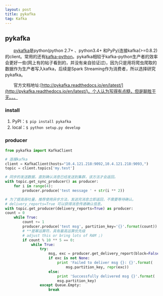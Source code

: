 ```yaml
---
layout: post
title: pykafka
tag: Kafka
---
```


## pykafka
　　[pykafka](https://github.com/Parsely/pykafka)是python(python 2.7+ 、python3.4+ 和PyPy)连接kafka(>=0.8.2)的client。常用的还有[kafka-python](https://github.com/dpkp/kafka-python)。pykafka相较于kafka-python生产者的效率会更好一些(网上有的帖子看到的，并没有亲自验证过)，因为只是用将爬虫爬取的数据作为生产者写入kafka，后续是Spark Streaming作为消费者，所以选择研究pykafka。

　　官方文档地址:[http://pykafka.readthedocs.io/en/latest/](http://pykafka.readthedocs.io/en/latest/)。个人认为写得有点糙，但是聊胜于无。。。

### install
1. PyPI：`$ pip install pykafka` 
2. local：`$ python setup.py develop`

### producer
```python
from pykafka import KafkaClient

# 连接kafka
client = KafkaClient(hosts="10.4.121.218:9092,10.4.121.218:9093,")
topic = client.topics['my.test']

# 同步的发送数据，直到确认消息已经发送到集群，该方法才会返回。
with topic.get_sync_producer() as producer:
    for i in range(4):
        producer.produce('test message ' + str(i ** 2))

# 为了提高吞吐量，推荐使用异步方法，发送完消息立即返回，不需要等待确认。
# delivery_reports=True 可以获得消息传递确认信息。
with topic.get_producer(delivery_reports=True) as producer:
count = 0
    while True:
        count += 1
        producer.produce('test msg', partition_key='{}'.format(count))
        # **是幂运算符，具有最高运算优先级
        # adjust this or bring lots of RAM ;)
        if count % 10 ** 5 == 0: 
            while True:
                try:
                    msg, exc = producer.get_delivery_report(block=False)
                    if exc is not None:
                        print 'Failed to deliver msg {}: {}'.format(
                            msg.partition_key, repr(exc))
                    else:
                        print 'Successfully delivered msg {}'.format(
                        msg.partition_key)
                except Queue.Empty:
                    break
```
　　